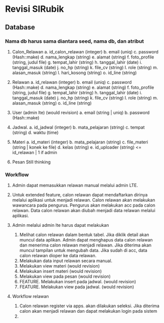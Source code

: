 # Revisi SIRubik

## Database

### Nama db harus sama diantara seed, nama db, dan atribut

1. Calon_Relawan
   a. id_calon_relawan (integer)
   b. email (uniq)
   c. password (Hash::make)
   d. nama_lengkap (string)
   e. alamat (string)
   f. foto_profile (string, judul file)
   g. tempat_lahir (string)
   h. tanggal_lahir (date)
   i. tanggal_masuk (date)
   j. no_hp (string)
   k. file_cv (string)
   l. role (string)
   m. alasan_masuk (string)
   l. hari_kosong (string)
   o. id_line (string)

2. Relawan
   a. id_relawan (integer)
   b. email (uniq)
   c. password (Hash::make)
   d. nama_lengkap (string)
   e. alamat (string)
   f. foto_profile (string, judul file)
   g. tempat_lahir (string)
   h. tanggal_lahir (date)
   i. tanggal_masuk (date) 
   j. no_hp (string)
   k. file_cv (string)
   l. role (string)
   m. alasan_masuk (string)
   o. id_line (string)

3. User (admin lte) (would revision)
   a. email (string | uniq)
   b. password (Hash::make)

4. Jadwal.
   a. id_jadwal (integer)
   b. mata_pelajaran (string)
   c. tempat (string)
   d. waktu (time)

5. Materi
   a. id_materi (integer)
   b. mata_pelajaran (string)
   c. file_materi (string | konek ke file)
   d. kelas (string)
   e. id_uploader (string) <= id_relawan | 1 if admin

6. Pesan
   Still thinking
   
### Workflow

1. Admin dapat memasukkan relawan manual melalui admin LTE.
2. Untuk extended feature, calon relawan dapat mendaftarkan dirinya melalui aplikasi untuk menjadi relawan. Calon relawan akan melakukan wawancara pada pengurus. Pengurus akan melakukan acc pada calon relawan. Data calon relawan akan diubah menjadi data relawan melalui aplikasi.
3. Admin melalui admin lte harus dapat melakukan
    1. Melihat calon relawan dalam bentuk tabel. Jika diklik detail akan muncul data aplikan. Admin dapat menghapus data calon relawan dan menerima calon relawan menjadi relawan. Jika diterima akan muncul tampilan untuk mengubah data. Jika sudah di acc, data calon relawan dioper ke data relawan.
    2. Melakukan data input relawan secara manual.
    3. Melakukan view materi (would revision)
    4. Melakukan insert materi (would revision)
    5. Melakukan view pada pesan (would revision)
    6. FEATURE. Melakukan insert pada jadwal. (would revision)
    7. FEATURE. Melakukan view pada jadwal. (would revision)

4. Workflow relawan
   1. Calon relawan register via apps. akan dilakukan seleksi. Jika diterima calon akan menjadi relawan dan dapat melakukan login pada sistem
   2. 